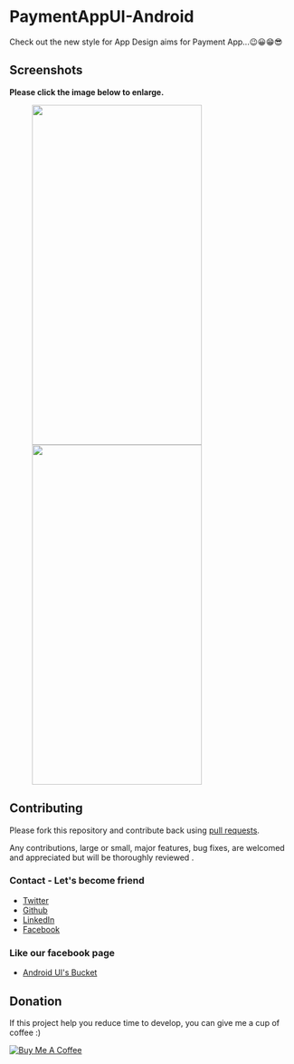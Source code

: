 # PaymentAppUI-Android

Check out the new style for App Design aims for Payment App...😉😀😁😎

## Screenshots

**Please click the image below to enlarge.**

<img src="https://github.com/Shashank02051997/PaymentAppUI-Android/blob/master/Screenshots/Screenshot_20190112-134542.png" height="600" width="300" hspace="40"><img src="https://github.com/Shashank02051997/PaymentAppUI-Android/blob/master/Screenshots/Screenshot_20190112-134546.png" height="600" width="300" hspace="40">


## Contributing

Please fork this repository and contribute back using
[pull requests](https://github.com/Shashank02051997/PaymentAppUI-Android/pulls).

Any contributions, large or small, major features, bug fixes, are welcomed and appreciated
but will be thoroughly reviewed .

### Contact - Let's become friend
- [Twitter](https://twitter.com/shashank020597)
- [Github](https://github.com/Shashank02051997)
- [LinkedIn](https://www.linkedin.com/in/shashank-singhal-a87729b5/)
- [Facebook](https://www.facebook.com/shashanksinghal02)

### Like our facebook page
- [Android UI's Bucket](https://www.facebook.com/androiduisbucket)

## Donation
If this project help you reduce time to develop, you can give me a cup of coffee :) 

<a href="https://www.buymeacoffee.com/mXUuDW7" target="_blank"><img src="https://bmc-cdn.nyc3.digitaloceanspaces.com/BMC-button-images/custom_images/orange_img.png" alt="Buy Me A Coffee" style="height: auto !important;width: auto !important;" ></a>
